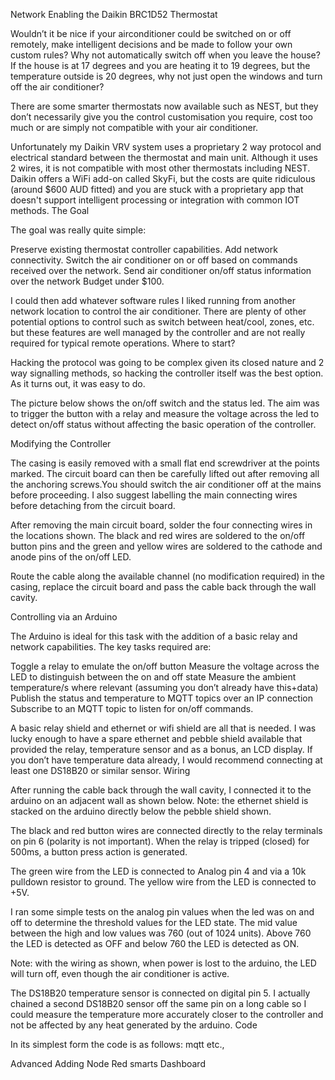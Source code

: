 Network Enabling the Daikin BRC1D52 Thermostat

Wouldn’t it be nice if your airconditioner could be switched on or off remotely, make intelligent decisions and be made to follow your own custom rules? Why not automatically switch off when you leave the house? If the house is at 17 degrees and you are heating it to 19 degrees, but the temperature outside is 20 degrees, why not just open the windows and turn off the air conditioner? 

There are some smarter thermostats now available such as NEST, but they don’t necessarily give you the control customisation you require, cost too much or are simply not compatible with your air conditioner.

Unfortunately my Daikin VRV system uses a proprietary 2 way protocol and electrical standard  between the thermostat and main unit. Although it uses 2 wires, it is not compatible with most other thermostats including NEST. Daikin offers a WiFi add-on called SkyFi, but the costs are quite ridiculous (around $600 AUD fitted) and you are stuck with a proprietary app that doesn't support intelligent processing or integration with common IOT methods.
The Goal

The goal was really quite simple:

Preserve existing thermostat controller capabilities.
Add network connectivity.
Switch the air conditioner on or off based on commands received over the network.
Send air conditioner on/off status information over the network 
Budget under $100.

I could then add whatever software rules I liked running from another network location to control the air conditioner. There are plenty of other potential options to control such as switch between heat/cool, zones, etc. but these features are well managed by the controller and are not really required for typical remote operations.
Where to start?

Hacking the protocol was going to be complex given its closed nature and 2 way signalling methods, so hacking the controller itself was the best option. As it turns out, it was easy to do.

The picture below shows the on/off switch and the status led. The aim was to trigger the button with a relay and measure the voltage across the led to detect on/off status without affecting the basic operation of the controller.


Modifying the Controller

The casing is easily removed with a small flat end screwdriver at the points marked. The circuit board can then be carefully lifted out after removing all the anchoring screws.You should switch the air conditioner off at the mains before proceeding. I also suggest labelling the main connecting wires before detaching from the circuit board.




After removing the main circuit board, solder the four connecting wires in the locations shown. The black and red wires are soldered to the on/off button pins and the green and yellow wires are soldered to the cathode and anode pins of the on/off LED.

Route the cable along the available channel (no modification required) in the casing, replace the circuit board and pass the cable back through the wall cavity.

Controlling via an Arduino

The Arduino is ideal for this task with the addition of a basic relay and network capabilities. The key tasks required are:

Toggle a relay to emulate the on/off button
Measure the voltage across the LED to distinguish between the on and off state
Measure the ambient temperature/s where relevant (assuming you don’t already have this+data)
Publish the status and temperature to MQTT topics over an IP connection
Subscribe to an MQTT topic to listen for on/off commands.

A basic relay shield and ethernet or wifi shield are all that is needed. I was lucky enough to have a spare ethernet and pebble shield available that provided the relay, temperature sensor and as a bonus, an LCD display. If you don’t have temperature data already, I would recommend connecting at least one DS18B20 or similar sensor.
Wiring

After running the cable back through the wall cavity, I connected it to the arduino on an adjacent wall as shown below. Note: the ethernet shield is stacked on the arduino directly below the pebble shield shown.



The black and red button wires are connected directly to the relay terminals on pin 6 (polarity is not important).  When the relay is tripped (closed) for 500ms, a button press action is generated.

The green wire from the LED is connected to Analog pin 4 and via a 10k pulldown resistor to ground. The yellow wire from the LED is connected to +5V.

I ran some simple tests on the analog pin values when the led was on and off to determine the threshold values for the LED state. The mid value between the high and low values was 760 (out of 1024 units).  Above 760 the LED is detected as OFF and below 760 the LED is detected as ON.

Note: with the wiring as shown, when power is lost to the arduino, the LED will turn off, even though the air conditioner is active.

The DS18B20 temperature sensor is connected on digital pin 5.  I actually chained a second DS18B20 sensor off the same pin on a long cable so I could measure the temperature more accurately closer to the controller and not be affected by any heat generated by the arduino.
Code

In its simplest form the code is as follows:
mqtt
etc.,

Advanced 
Adding Node Red smarts
Dashboard

